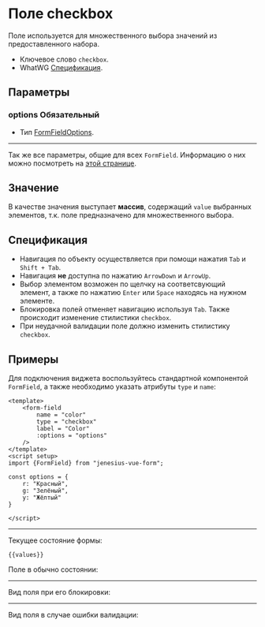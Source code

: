 <script setup>
import {FormField, Form, useFormValues} from '../../../src';

const form = new Form();
const options = {
	r: "Красный",
    g: "Зелёный",
    y: "Жёлтый"
};
const values = useFormValues(form);

</script>

# Поле checkbox

Поле используется для множественного выбора значений из предоставленного набора.

- Ключевое слово `checkbox`.
- WhatWG [Спецификация](https://html.spec.whatwg.org/multipage/input.html#checkbox-state-(type=checkbox)).

## Параметры


### options <Badge type = "tip">Обязательный</Badge>

- Тип [FormFieldOptions](./../fields/form-field-options).


____ 

Так же все параметры, общие для всех `FormField`. Информацию о них можно посмотреть на [этой странице](./form-field.md#params).

## Значение

В качестве значения выступает **массив**, содержащий `value` выбранных элементов,
т.к. поле предназначено для множественного выбора. 

## Спецификация

- Навигация по объекту осуществляется при помощи нажатия `Tab` и `Shift + Tab`.
- Навигация **не** доступна по нажатию `ArrowDown` и `ArrowUp`.
- Выбор элементом возможен по щелчку на соответсвующий элемент,
а также по нажатию `Enter` или `Space` находясь на нужном элементе.
- Блокировка полей отменяет навигацию используя `Tab`. Также происходит изменение стилистики `checkbox`.
- При неудачной валидации поле должно изменить стилистику `checkbox`. 

## Примеры

Для подключения виджета воспользуйтесь стандартной компонентой `FormField`, а также необходимо
указать атрибуты `type` и `name`:
```vue
<template>
	<form-field
		name = "color"
		type = "checkbox"
		label = "Color"
		:options = "options"
	/>
</template>
<script setup>
import {FormField} from "jenesius-vue-form";

const options = {
	r: "Красный",
	g: "Зелёный",
	y: "Жёлтый"
}

</script>
```


----
Текущее состояние формы:
```ts-vue
{{values}}
```

Поле в обычно состоянии:
<FormField :options = "options" type = "checkbox" name = "color" label = "Select color" />
_____

Вид поля при его блокировки:
<FormField :options = "options" type = "checkbox" name = "color" disabled label = "Disabled status" />

_____
Вид поля в случае ошибки валидации:
<FormField :options = "options" type = "checkbox" name = "color" :errors = "['Seleact all options']" label = "With Error" />